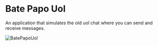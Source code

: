 # Bate Papo Uol
An application that simulates the old uol chat where you can send and receive messages.

![BatePapoUol](https://user-images.githubusercontent.com/93724285/151037941-9c934731-2487-474b-89ae-2315c981f813.gif)





